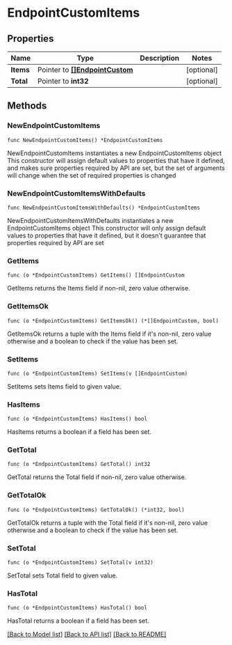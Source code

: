 # EndpointCustomItems

## Properties

Name | Type | Description | Notes
------------ | ------------- | ------------- | -------------
**Items** | Pointer to [**[]EndpointCustom**](EndpointCustom.md) |  | [optional]
**Total** | Pointer to **int32** |  | [optional]

## Methods

### NewEndpointCustomItems

`func NewEndpointCustomItems() *EndpointCustomItems`

NewEndpointCustomItems instantiates a new EndpointCustomItems object
This constructor will assign default values to properties that have it defined,
and makes sure properties required by API are set, but the set of arguments
will change when the set of required properties is changed

### NewEndpointCustomItemsWithDefaults

`func NewEndpointCustomItemsWithDefaults() *EndpointCustomItems`

NewEndpointCustomItemsWithDefaults instantiates a new EndpointCustomItems object
This constructor will only assign default values to properties that have it defined,
but it doesn't guarantee that properties required by API are set

### GetItems

`func (o *EndpointCustomItems) GetItems() []EndpointCustom`

GetItems returns the Items field if non-nil, zero value otherwise.

### GetItemsOk

`func (o *EndpointCustomItems) GetItemsOk() (*[]EndpointCustom, bool)`

GetItemsOk returns a tuple with the Items field if it's non-nil, zero value otherwise
and a boolean to check if the value has been set.

### SetItems

`func (o *EndpointCustomItems) SetItems(v []EndpointCustom)`

SetItems sets Items field to given value.

### HasItems

`func (o *EndpointCustomItems) HasItems() bool`

HasItems returns a boolean if a field has been set.

### GetTotal

`func (o *EndpointCustomItems) GetTotal() int32`

GetTotal returns the Total field if non-nil, zero value otherwise.

### GetTotalOk

`func (o *EndpointCustomItems) GetTotalOk() (*int32, bool)`

GetTotalOk returns a tuple with the Total field if it's non-nil, zero value otherwise
and a boolean to check if the value has been set.

### SetTotal

`func (o *EndpointCustomItems) SetTotal(v int32)`

SetTotal sets Total field to given value.

### HasTotal

`func (o *EndpointCustomItems) HasTotal() bool`

HasTotal returns a boolean if a field has been set.

[[Back to Model list]](../README.md#documentation-for-models) [[Back to API list]](../README.md#documentation-for-api-endpoints) [[Back to README]](../README.md)
